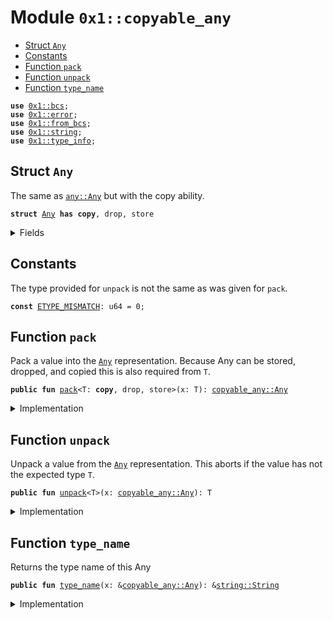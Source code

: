
<a name="0x1_copyable_any"></a>

# Module `0x1::copyable_any`



-  [Struct `Any`](#0x1_copyable_any_Any)
-  [Constants](#@Constants_0)
-  [Function `pack`](#0x1_copyable_any_pack)
-  [Function `unpack`](#0x1_copyable_any_unpack)
-  [Function `type_name`](#0x1_copyable_any_type_name)


<pre><code><b>use</b> <a href="">0x1::bcs</a>;
<b>use</b> <a href="">0x1::error</a>;
<b>use</b> <a href="from_bcs.md#0x1_from_bcs">0x1::from_bcs</a>;
<b>use</b> <a href="">0x1::string</a>;
<b>use</b> <a href="type_info.md#0x1_type_info">0x1::type_info</a>;
</code></pre>



<a name="0x1_copyable_any_Any"></a>

## Struct `Any`

The same as <code><a href="any.md#0x1_any_Any">any::Any</a></code> but with the copy ability.


<pre><code><b>struct</b> <a href="copyable_any.md#0x1_copyable_any_Any">Any</a> <b>has</b> <b>copy</b>, drop, store
</code></pre>



<details>
<summary>Fields</summary>


<dl>
<dt>
<code>type_name: <a href="_String">string::String</a></code>
</dt>
<dd>

</dd>
<dt>
<code>data: <a href="">vector</a>&lt;u8&gt;</code>
</dt>
<dd>

</dd>
</dl>


</details>

<a name="@Constants_0"></a>

## Constants


<a name="0x1_copyable_any_ETYPE_MISMATCH"></a>

The type provided for <code>unpack</code> is not the same as was given for <code>pack</code>.


<pre><code><b>const</b> <a href="copyable_any.md#0x1_copyable_any_ETYPE_MISMATCH">ETYPE_MISMATCH</a>: u64 = 0;
</code></pre>



<a name="0x1_copyable_any_pack"></a>

## Function `pack`

Pack a value into the <code><a href="copyable_any.md#0x1_copyable_any_Any">Any</a></code> representation. Because Any can be stored, dropped, and copied this is
also required from <code>T</code>.


<pre><code><b>public</b> <b>fun</b> <a href="copyable_any.md#0x1_copyable_any_pack">pack</a>&lt;T: <b>copy</b>, drop, store&gt;(x: T): <a href="copyable_any.md#0x1_copyable_any_Any">copyable_any::Any</a>
</code></pre>



<details>
<summary>Implementation</summary>


<pre><code><b>public</b> <b>fun</b> <a href="copyable_any.md#0x1_copyable_any_pack">pack</a>&lt;T: drop + store + <b>copy</b>&gt;(x: T): <a href="copyable_any.md#0x1_copyable_any_Any">Any</a> {
    <a href="copyable_any.md#0x1_copyable_any_Any">Any</a> {
        type_name: <a href="type_info.md#0x1_type_info_type_name">type_info::type_name</a>&lt;T&gt;(),
        data: <a href="_to_bytes">bcs::to_bytes</a>(&x)
    }
}
</code></pre>



</details>

<a name="0x1_copyable_any_unpack"></a>

## Function `unpack`

Unpack a value from the <code><a href="copyable_any.md#0x1_copyable_any_Any">Any</a></code> representation. This aborts if the value has not the expected type <code>T</code>.


<pre><code><b>public</b> <b>fun</b> <a href="copyable_any.md#0x1_copyable_any_unpack">unpack</a>&lt;T&gt;(x: <a href="copyable_any.md#0x1_copyable_any_Any">copyable_any::Any</a>): T
</code></pre>



<details>
<summary>Implementation</summary>


<pre><code><b>public</b> <b>fun</b> <a href="copyable_any.md#0x1_copyable_any_unpack">unpack</a>&lt;T&gt;(x: <a href="copyable_any.md#0x1_copyable_any_Any">Any</a>): T {
    <b>assert</b>!(<a href="type_info.md#0x1_type_info_type_name">type_info::type_name</a>&lt;T&gt;() == x.type_name, <a href="_invalid_argument">error::invalid_argument</a>(<a href="copyable_any.md#0x1_copyable_any_ETYPE_MISMATCH">ETYPE_MISMATCH</a>));
    from_bytes&lt;T&gt;(x.data)
}
</code></pre>



</details>

<a name="0x1_copyable_any_type_name"></a>

## Function `type_name`

Returns the type name of this Any


<pre><code><b>public</b> <b>fun</b> <a href="copyable_any.md#0x1_copyable_any_type_name">type_name</a>(x: &<a href="copyable_any.md#0x1_copyable_any_Any">copyable_any::Any</a>): &<a href="_String">string::String</a>
</code></pre>



<details>
<summary>Implementation</summary>


<pre><code><b>public</b> <b>fun</b> <a href="copyable_any.md#0x1_copyable_any_type_name">type_name</a>(x: &<a href="copyable_any.md#0x1_copyable_any_Any">Any</a>): &String {
    &x.type_name
}
</code></pre>



</details>
